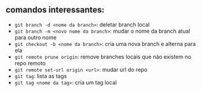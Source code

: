 comandos interessantes:
-----------------------
- `git branch -d <nome da branch>`: deletar branch local
- `git branch -m <novo nome da branch>`: mudar o nome da branch atual para outro nome
- `git checkout -b <nome da branch>`: cria uma nova branch e alterna para ela
- `git remote prune origin`: remove branches locais que não existem no repo remoto
- `git remote set-url origin <url>`: mudar url do repo
- `git tag`: lista as tags
- `git tag <nome da tag>`: cria um tag local
